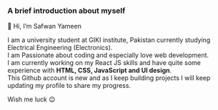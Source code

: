  ### A brief introduction about myself
 
 👋 Hi, I’m Safwan Yameen

I am a university student at GIKI institute, Pakistan currently studying Electrical Engineering (Electronics).  
I am Passionate about coding and especially love web development.  
I am currently working on my React JS skills and have quite some experience with **HTML, CSS, JavaScript and UI design**.  
This Github account is new and as I keep building projects I will keep updating my profile to share my progress.  

Wish me luck 😉
